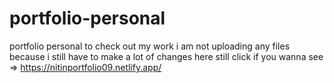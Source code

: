 # portfolio-personal
portfolio personal
to check out my work 
i am not uploading any files because i still have to make a lot of changes here
still click if you wanna see =>
https://nitinportfolio09.netlify.app/
